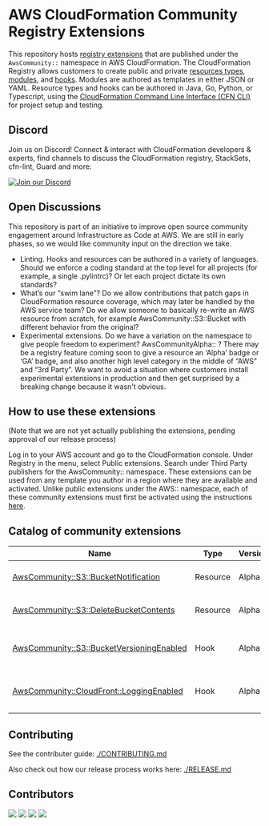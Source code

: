 # AWS CloudFormation Community Registry Extensions

This repository hosts [registry extensions](https://docs.aws.amazon.com/AWSCloudFormation/latest/UserGuide/registry.html)
that are published under the `AwsCommunity::` namespace in AWS CloudFormation.
The CloudFormation Registry allows customers to create public and private
[resources
types](https://docs.aws.amazon.com/cloudformation-cli/latest/userguide/resource-types.html),
[modules](https://docs.aws.amazon.com/cloudformation-cli/latest/userguide/modules.html),
and
[hooks](https://docs.aws.amazon.com/cloudformation-cli/latest/userguide/hooks.html).
Modules are authored as templates in either JSON or YAML. Resource types and
hooks can be authored in Java, Go, Python, or Typescript, using the
[CloudFormation Command Line Interface (CFN
CLI)](https://docs.aws.amazon.com/cloudformation-cli/latest/userguide/what-is-cloudformation-cli.html)
for project setup and testing. 

## Discord

Join us on Discord! Connect & interact with CloudFormation developers &
experts, find channels to discuss the CloudFormation registry, StackSets,
cfn-lint, Guard and more:

[![Join our Discord](https://discordapp.com/api/guilds/981586120448020580/widget.png?style=banner3)](https://discord.gg/9zpd7TTRwq)

## Open Discussions

This repository is part of an initiative to improve open source community
engagement around Infrastructure as Code at AWS. We are still in early phases,
so we would like community input on the direction we take.

* Linting. Hooks and resources can be authored in a variety of languages.
  Should we enforce a coding standard at the top level for all projects (for
  example, a single .pylintrc)? Or let each project dictate its own standards?
* What’s our “swim lane”? Do we allow contributions that patch gaps in
  CloudFormation resource coverage, which may later be handled by the AWS
  service team? Do we allow someone to basically re-write an AWS resource from
  scratch, for example AwsCommunity::S3::Bucket with different behavior from
  the original?
* Experimental extensions. Do we have a variation on the namespace to give
  people freedom to experiment? AwsCommunityAlpha:: ? There may be a registry
  feature coming soon to give a resource an ‘Alpha’ badge or ‘GA’ badge, and
  also another high level category in the middle of “AWS” and “3rd Party”. We
  want to avoid a situation where customers install experimental extensions in
  production and then get surprised by a breaking change because it wasn't
  obvious.

## How to use these extensions

(Note that we are not yet actually publishing the extensions, pending approval 
of our release process)

Log in to your AWS account and go to the CloudFormation console. Under Registry
in the menu, select Public extensions. Search under Third Party publishers for
the AwsCommunity:: namespace. These extensions can be used from any template
you author in a region where they are available and activated. Unlike public
extensions under the AWS:: namespace, each of these community extensions must
first be activated using the instructions
[here](https://docs.aws.amazon.com/AWSCloudFormation/latest/UserGuide/registry-public.html).

## Catalog of community extensions

|Name|Type|Version|Description|
|----|----|-------|-----------|
|[AwsCommunity::S3::BucketNotification](./resources/S3_BucketNotification)|Resource|Alpha|Configure bucket notifications|
|[AwsCommunity::S3::DeleteBucketContents](./resources/S3_DeleteBucketContents)|Resource|Alpha|Delete all objects in a bucket|
|[AwsCommunity::S3::BucketVersioningEnabled](./hooks/S3_BucketVersioningEnabled)|Hook|Alpha|Validate that an AWS::S3::Bucket has versioning enabled|
|[AwsCommunity::CloudFront::LoggingEnabled](./hooks/CloudFront_LoggingEnabled)|Hook|Alpha|Validate that a CloudFront distribution has logging enabled|

## Contributing

See the contributer guide: [./CONTRIBUTING.md](CONTRIBUTING.md)

Also check out how our release process works here: [./RELEASE.md](RELEASE.md)

## Contributors

[![](https://github.com/ericzbeard.png?size=50)](https://github.com/ericzbeard)
[![](https://github.com/kddejong.png?size=50)](https://github.com/kddejong)
[![](https://github.com/greengangsta.png?size=50)](https://github.com/greengangsta)
[![](https://github.com/jonloza.png?size=50)](https://github.com/jonloza)



